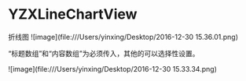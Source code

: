 # YZXLineChartView
折线图
![image](file:///Users/yinxing/Desktop/2016-12-30 15.36.01.png)

“标题数组”和“内容数组”为必须传入，其他的可以选择性设置。

![image](file:///Users/yinxing/Desktop/2016-12-30 15.33.34.png)
